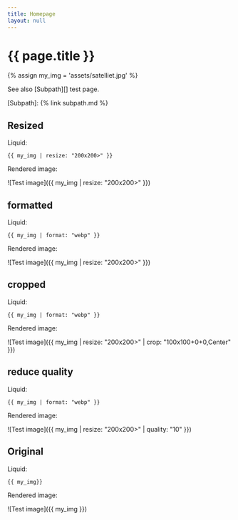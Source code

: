 ```yaml
---
title: Homepage
layout: null
---
```


# {{ page.title }}

{% assign my_img = 'assets/satelliet.jpg' %}

See also [Subpath][] test page.

[Subpath]: {% link subpath.md %}


## Resized

Liquid:

```
{{ my_img | resize: "200x200>" }}
```

Rendered image:

![Test image]({{ my_img | resize: "200x200>" }})

## formatted

Liquid:

```
{{ my_img | format: "webp" }}
```

Rendered image:

![Test image]({{ my_img | resize: "200x200>" }})

## cropped

Liquid:

```
{{ my_img | format: "webp" }}
```

Rendered image:

![Test image]({{ my_img | resize: "200x200>" | crop: "100x100+0+0,Center" }})

## reduce quality

Liquid:

```
{{ my_img | format: "webp" }}
```

Rendered image:

![Test image]({{ my_img | resize: "200x200>" | quality: "10" }})

## Original

Liquid:

```
{{ my_img}}
```

Rendered image:

![Test image]({{ my_img }})

